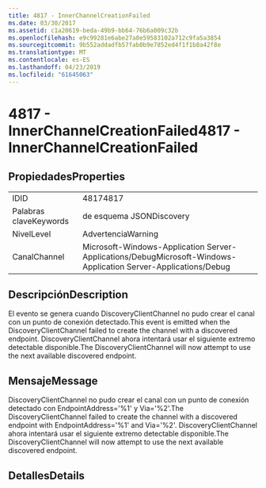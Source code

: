 ```yaml
---
title: 4817 - InnerChannelCreationFailed
ms.date: 03/30/2017
ms.assetid: c1a20619-beda-49b9-bb64-76b6a009c32b
ms.openlocfilehash: e9c99281e6abe27a8e59583102a712c9fa5a3854
ms.sourcegitcommit: 9b552addadfb57fab0b9e7852ed4f1f1b8a42f8e
ms.translationtype: MT
ms.contentlocale: es-ES
ms.lasthandoff: 04/23/2019
ms.locfileid: "61645063"
---
```

# <a name="4817---innerchannelcreationfailed"></a><span data-ttu-id="d5a98-102">4817 - InnerChannelCreationFailed</span><span class="sxs-lookup"><span data-stu-id="d5a98-102">4817 - InnerChannelCreationFailed</span></span>
## <a name="properties"></a><span data-ttu-id="d5a98-103">Propiedades</span><span class="sxs-lookup"><span data-stu-id="d5a98-103">Properties</span></span>  
  
|||  
|-|-|  
|<span data-ttu-id="d5a98-104">ID</span><span class="sxs-lookup"><span data-stu-id="d5a98-104">ID</span></span>|<span data-ttu-id="d5a98-105">4817</span><span class="sxs-lookup"><span data-stu-id="d5a98-105">4817</span></span>|  
|<span data-ttu-id="d5a98-106">Palabras clave</span><span class="sxs-lookup"><span data-stu-id="d5a98-106">Keywords</span></span>|<span data-ttu-id="d5a98-107">de esquema JSON</span><span class="sxs-lookup"><span data-stu-id="d5a98-107">Discovery</span></span>|  
|<span data-ttu-id="d5a98-108">Nivel</span><span class="sxs-lookup"><span data-stu-id="d5a98-108">Level</span></span>|<span data-ttu-id="d5a98-109">Advertencia</span><span class="sxs-lookup"><span data-stu-id="d5a98-109">Warning</span></span>|  
|<span data-ttu-id="d5a98-110">Canal</span><span class="sxs-lookup"><span data-stu-id="d5a98-110">Channel</span></span>|<span data-ttu-id="d5a98-111">Microsoft-Windows-Application Server-Applications/Debug</span><span class="sxs-lookup"><span data-stu-id="d5a98-111">Microsoft-Windows-Application Server-Applications/Debug</span></span>|  
  
## <a name="description"></a><span data-ttu-id="d5a98-112">Descripción</span><span class="sxs-lookup"><span data-stu-id="d5a98-112">Description</span></span>  
 <span data-ttu-id="d5a98-113">El evento se genera cuando DiscoveryClientChannel no pudo crear el canal con un punto de conexión detectado.</span><span class="sxs-lookup"><span data-stu-id="d5a98-113">This event is emitted when the DiscoveryClientChannel failed to create the channel with a discovered endpoint.</span></span> <span data-ttu-id="d5a98-114">DiscoveryClientChannel ahora intentará usar el siguiente extremo detectable disponible.</span><span class="sxs-lookup"><span data-stu-id="d5a98-114">The DiscoveryClientChannel will now attempt to use the next available discovered endpoint.</span></span>  
  
## <a name="message"></a><span data-ttu-id="d5a98-115">Mensaje</span><span class="sxs-lookup"><span data-stu-id="d5a98-115">Message</span></span>  
 <span data-ttu-id="d5a98-116">DiscoveryClientChannel no pudo crear el canal con un punto de conexión detectado con EndpointAddress='%1' y Via='%2'.</span><span class="sxs-lookup"><span data-stu-id="d5a98-116">The DiscoveryClientChannel failed to create the channel with a discovered endpoint with EndpointAddress='%1' and Via='%2'.</span></span> <span data-ttu-id="d5a98-117">DiscoveryClientChannel ahora intentará usar el siguiente extremo detectable disponible.</span><span class="sxs-lookup"><span data-stu-id="d5a98-117">The DiscoveryClientChannel will now attempt to use the next available discovered endpoint.</span></span>  
  
## <a name="details"></a><span data-ttu-id="d5a98-118">Detalles</span><span class="sxs-lookup"><span data-stu-id="d5a98-118">Details</span></span>
